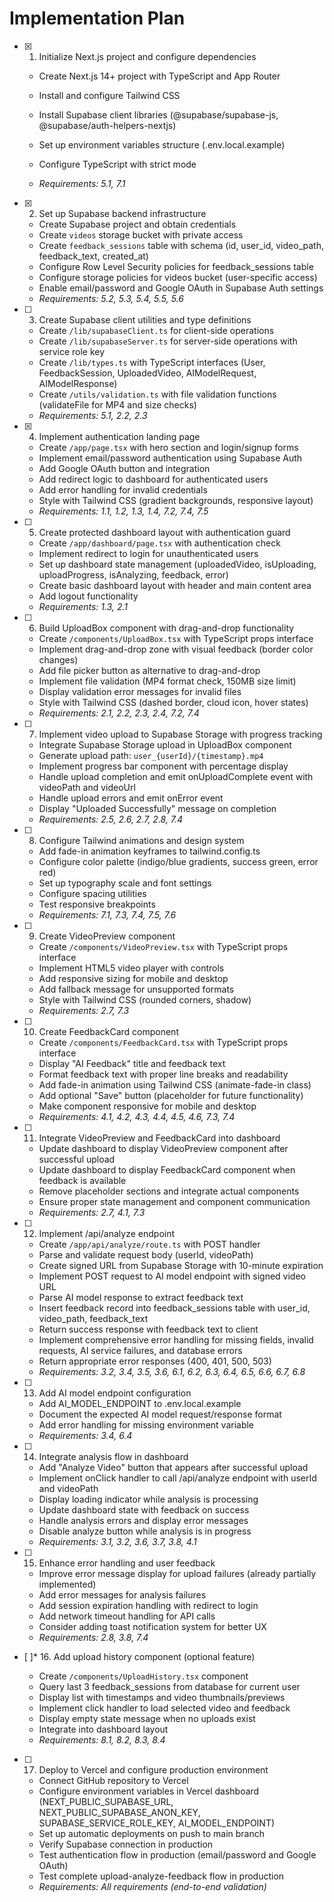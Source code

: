 # Implementation Plan

- [x] 1. Initialize Next.js project and configure dependencies

  - Create Next.js 14+ project with TypeScript and App Router
  - Install and configure Tailwind CSS
  - Install Supabase client libraries (@supabase/supabase-js, @supabase/auth-helpers-nextjs)
  - Set up environment variables structure (.env.local.example)
  - Configure TypeScript with strict mode

  - _Requirements: 5.1, 7.1_

- [x] 2. Set up Supabase backend infrastructure

  - Create Supabase project and obtain credentials
  - Create `videos` storage bucket with private access
  - Create `feedback_sessions` table with schema (id, user_id, video_path, feedback_text, created_at)
  - Configure Row Level Security policies for feedback_sessions table
  - Configure storage policies for videos bucket (user-specific access)
  - Enable email/password and Google OAuth in Supabase Auth settings
  - _Requirements: 5.2, 5.3, 5.4, 5.5, 5.6_

- [ ] 3. Create Supabase client utilities and type definitions

  - Create `/lib/supabaseClient.ts` for client-side operations
  - Create `/lib/supabaseServer.ts` for server-side operations with service role key
  - Create `/lib/types.ts` with TypeScript interfaces (User, FeedbackSession, UploadedVideo, AIModelRequest, AIModelResponse)
  - Create `/utils/validation.ts` with file validation functions (validateFile for MP4 and size checks)
  - _Requirements: 5.1, 2.2, 2.3_

- [x] 4. Implement authentication landing page

  - Create `/app/page.tsx` with hero section and login/signup forms
  - Implement email/password authentication using Supabase Auth
  - Add Google OAuth button and integration
  - Add redirect logic to dashboard for authenticated users
  - Add error handling for invalid credentials
  - Style with Tailwind CSS (gradient backgrounds, responsive layout)
  - _Requirements: 1.1, 1.2, 1.3, 1.4, 7.2, 7.4, 7.5_

- [ ] 5. Create protected dashboard layout with authentication guard

  - Create `/app/dashboard/page.tsx` with authentication check
  - Implement redirect to login for unauthenticated users
  - Set up dashboard state management (uploadedVideo, isUploading, uploadProgress, isAnalyzing, feedback, error)
  - Create basic dashboard layout with header and main content area
  - Add logout functionality
  - _Requirements: 1.3, 2.1_

- [ ] 6. Build UploadBox component with drag-and-drop functionality

  - Create `/components/UploadBox.tsx` with TypeScript props interface
  - Implement drag-and-drop zone with visual feedback (border color changes)
  - Add file picker button as alternative to drag-and-drop
  - Implement file validation (MP4 format check, 150MB size limit)
  - Display validation error messages for invalid files
  - Style with Tailwind CSS (dashed border, cloud icon, hover states)
  - _Requirements: 2.1, 2.2, 2.3, 2.4, 7.2, 7.4_

- [ ] 7. Implement video upload to Supabase Storage with progress tracking

  - Integrate Supabase Storage upload in UploadBox component
  - Generate upload path: `user_{userId}/{timestamp}.mp4`
  - Implement progress bar component with percentage display
  - Handle upload completion and emit onUploadComplete event with videoPath and videoUrl
  - Handle upload errors and emit onError event
  - Display "Uploaded Successfully" message on completion
  - _Requirements: 2.5, 2.6, 2.7, 2.8, 7.4_

- [ ] 8. Configure Tailwind animations and design system

  - Add fade-in animation keyframes to tailwind.config.ts
  - Configure color palette (indigo/blue gradients, success green, error red)
  - Set up typography scale and font settings
  - Configure spacing utilities
  - Test responsive breakpoints
  - _Requirements: 7.1, 7.3, 7.4, 7.5, 7.6_

- [ ] 9. Create VideoPreview component

  - Create `/components/VideoPreview.tsx` with TypeScript props interface
  - Implement HTML5 video player with controls
  - Add responsive sizing for mobile and desktop
  - Add fallback message for unsupported formats
  - Style with Tailwind CSS (rounded corners, shadow)
  - _Requirements: 2.7, 7.3_

- [ ] 10. Create FeedbackCard component

  - Create `/components/FeedbackCard.tsx` with TypeScript props interface
  - Display "AI Feedback" title and feedback text
  - Format feedback text with proper line breaks and readability
  - Add fade-in animation using Tailwind CSS (animate-fade-in class)
  - Add optional "Save" button (placeholder for future functionality)
  - Make component responsive for mobile and desktop
  - _Requirements: 4.1, 4.2, 4.3, 4.4, 4.5, 4.6, 7.3, 7.4_

- [ ] 11. Integrate VideoPreview and FeedbackCard into dashboard

  - Update dashboard to display VideoPreview component after successful upload
  - Update dashboard to display FeedbackCard component when feedback is available
  - Remove placeholder sections and integrate actual components
  - Ensure proper state management and component communication
  - _Requirements: 2.7, 4.1, 7.3_

- [ ] 12. Implement /api/analyze endpoint

  - Create `/app/api/analyze/route.ts` with POST handler
  - Parse and validate request body (userId, videoPath)
  - Create signed URL from Supabase Storage with 10-minute expiration
  - Implement POST request to AI model endpoint with signed video URL
  - Parse AI model response to extract feedback text
  - Insert feedback record into feedback_sessions table with user_id, video_path, feedback_text
  - Return success response with feedback text to client
  - Implement comprehensive error handling for missing fields, invalid requests, AI service failures, and database errors
  - Return appropriate error responses (400, 401, 500, 503)
  - _Requirements: 3.2, 3.4, 3.5, 3.6, 6.1, 6.2, 6.3, 6.4, 6.5, 6.6, 6.7, 6.8_

- [ ] 13. Add AI model endpoint configuration

  - Add AI_MODEL_ENDPOINT to .env.local.example
  - Document the expected AI model request/response format
  - Add error handling for missing environment variable
  - _Requirements: 3.4, 6.4_

- [ ] 14. Integrate analysis flow in dashboard

  - Add "Analyze Video" button that appears after successful upload
  - Implement onClick handler to call /api/analyze endpoint with userId and videoPath
  - Display loading indicator while analysis is processing
  - Update dashboard state with feedback on success
  - Handle analysis errors and display error messages
  - Disable analyze button while analysis is in progress
  - _Requirements: 3.1, 3.2, 3.6, 3.7, 3.8, 4.1_

- [ ] 15. Enhance error handling and user feedback

  - Improve error message display for upload failures (already partially implemented)
  - Add error messages for analysis failures
  - Add session expiration handling with redirect to login
  - Add network timeout handling for API calls
  - Consider adding toast notification system for better UX
  - _Requirements: 2.8, 3.8, 7.4_

- [ ]\* 16. Add upload history component (optional feature)

  - Create `/components/UploadHistory.tsx` component
  - Query last 3 feedback_sessions from database for current user
  - Display list with timestamps and video thumbnails/previews
  - Implement click handler to load selected video and feedback
  - Display empty state message when no uploads exist
  - Integrate into dashboard layout
  - _Requirements: 8.1, 8.2, 8.3, 8.4_

- [ ] 17. Deploy to Vercel and configure production environment
  - Connect GitHub repository to Vercel
  - Configure environment variables in Vercel dashboard (NEXT_PUBLIC_SUPABASE_URL, NEXT_PUBLIC_SUPABASE_ANON_KEY, SUPABASE_SERVICE_ROLE_KEY, AI_MODEL_ENDPOINT)
  - Set up automatic deployments on push to main branch
  - Verify Supabase connection in production
  - Test authentication flow in production (email/password and Google OAuth)
  - Test complete upload-analyze-feedback flow in production
  - _Requirements: All requirements (end-to-end validation)_

